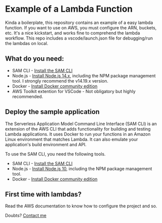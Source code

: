 # Example of a Lambda Function 

Kinda a boilerplate, this repository contains an example of a easy lambda function. If you want to use on AWS, you must configure the ARN, buckets, etc.
It's a nice kickstart, and works fine to comprehend the lambda workflow.
This repo includes a vscode/launch.json file for debugging/run the lambdas on local.


## What do you need:

* SAM CLI - [Install the SAM CLI](https://docs.aws.amazon.com/serverless-application-model/latest/developerguide/serverless-sam-cli-install.html)
* Node.js - [Install Node.js 14.x](https://nodejs.org/en/), including the NPM package management tool. I strongly recommend the v14.19.x version.
* Docker - [Install Docker community edition](https://hub.docker.com/search/?type=edition&offering=community)
* AWS Toolkit extention for VSCode - Not obligatory but highly recommended.

## Deploy the sample application

The Serverless Application Model Command Line Interface (SAM CLI) is an extension of the AWS CLI that adds functionality for building and testing Lambda applications. It uses Docker to run your functions in an Amazon Linux environment that matches Lambda. It can also emulate your application's build environment and API.

To use the SAM CLI, you need the following tools.

* SAM CLI - [Install the SAM CLI](https://docs.aws.amazon.com/serverless-application-model/latest/developerguide/serverless-sam-cli-install.html)
* Node.js - [Install Node.js 10](https://nodejs.org/en/), including the NPM package management tool.
* Docker - [Install Docker community edition](https://hub.docker.com/search/?type=edition&offering=community)


## First time with lambdas?

Read the AWS documentation to know how to configure the project and so.

Doubts? [Contact me](https://www.linkedin.com/in/gabrieldmc/)
